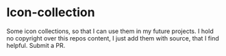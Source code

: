 # Icon-collection
Some icon collections, so that I can use them in my future projects. I hold no copyright over this repos content, I just add them with source, that I find helpful. Submit a PR.
